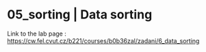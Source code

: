 # 05_sorting | Data sorting

Link to the lab page : https://cw.fel.cvut.cz/b221/courses/b0b36zal/zadani/6_data_sorting